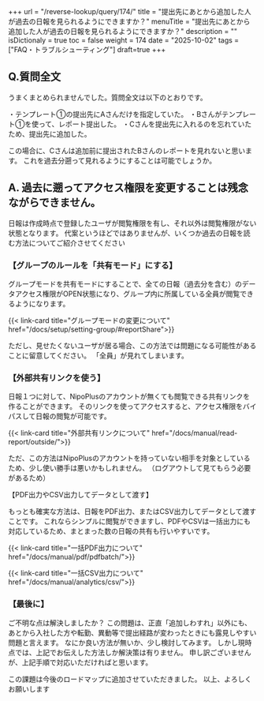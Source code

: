 +++
url = "/reverse-lookup/query/174/"
title = "提出先にあとから追加した人が過去の日報を見られるようにできますか？"
menuTitle = "提出先にあとから追加した人が過去の日報を見られるようにできますか？"
description = ""
isDictionaly = true
toc = false
weight = 174
date = "2025-10-02"
tags = ["FAQ・トラブルシューティング"]
draft=true
+++

## Q.質問全文

うまくまとめられませんでした。質問全文は以下のとおりです。

・テンプレート①の提出先にAさんだけを指定していた。
・Bさんがテンプレート①を使って、レポート提出した。
・Cさんを提出先に入れるのを忘れていたため、提出先に追加した。

この場合に、Cさんは追加前に提出されたBさんのレポートを見れないと思います。
これを過去分遡って見れるようにすることは可能でしょうか。

## A. 過去に遡ってアクセス権限を変更することは残念ながらできません。

日報は作成時点で登録したユーザが閲覧権限を有し、それ以外は閲覧権限がない状態となります。
代案というほどではありませんが、いくつか過去の日報を読む方法についてご紹介させてください

### 【グループのルールを「共有モード」にする】

グループモードを共有モードにすることで、全ての日報（過去分を含む）のデータアクセス権限がOPEN状態になり、グループ内に所属している全員が閲覧できるようになります。

{{< link-card title="グループモードの変更について" href="/docs/setup/setting-group/#reportShare">}}

ただし、見せたくないユーザが居る場合、この方法では問題になる可能性があることに留意してください。
「全員」が見れてしまいます。

### 【外部共有リンクを使う】

日報１つに対して、NipoPlusのアカウントが無くても閲覧できる共有リンクを作ることができます。
そのリンクを使ってアクセスすると、アクセス権限をバイパスして日報の閲覧が可能です。

{{< link-card title="外部共有リンクについて" href="/docs/manual/read-report/outside/">}}

ただ、この方法はNipoPlusのアカウントを持っていない相手を対象としているため、少し使い勝手は悪いかもしれません。
（ログアウトして見てもらう必要があるため）

【PDF出力やCSV出力してデータとして渡す】

もっとも確実な方法は、日報をPDF出力、またはCSV出力してデータとして渡すことです。
これならシンプルに閲覧ができますし、PDFやCSVは一括出力にも対応しているため、まとまった数の日報の共有も行いやすいです。

{{< link-card title="一括PDF出力について" href="/docs/manual/pdf/pdfbatch/">}}

{{< link-card title="一括CSV出力について" href="/docs/manual/analytics/csv/">}}

### 【最後に】

ご不明な点は解決しましたか？
この問題は、正直「追加しわすれ」以外にも、あとから入社した方や転勤、異動等で提出経路が変わったときにも露見しやすい問題と言えます。
なにか良い方法が無いか、少し検討してみます。
しかし現時点では、上記でお伝えした方法しか解決策は有りません。
申し訳ございませんが、上記手順で対応いただければと思います。

この課題は今後のロードマップに追加させていただきました。
以上、よろしくお願いします
